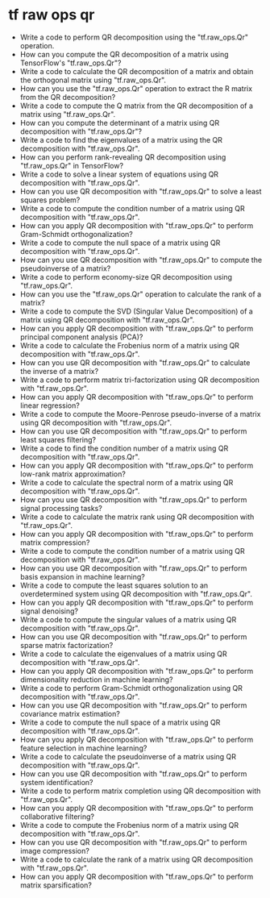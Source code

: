 # tf raw ops qr

- Write a code to perform QR decomposition using the "tf.raw_ops.Qr" operation.
- How can you compute the QR decomposition of a matrix using TensorFlow's "tf.raw_ops.Qr"?
- Write a code to calculate the QR decomposition of a matrix and obtain the orthogonal matrix using "tf.raw_ops.Qr".
- How can you use the "tf.raw_ops.Qr" operation to extract the R matrix from the QR decomposition?
- Write a code to compute the Q matrix from the QR decomposition of a matrix using "tf.raw_ops.Qr".
- How can you compute the determinant of a matrix using QR decomposition with "tf.raw_ops.Qr"?
- Write a code to find the eigenvalues of a matrix using the QR decomposition with "tf.raw_ops.Qr".
- How can you perform rank-revealing QR decomposition using "tf.raw_ops.Qr" in TensorFlow?
- Write a code to solve a linear system of equations using QR decomposition with "tf.raw_ops.Qr".
- How can you use QR decomposition with "tf.raw_ops.Qr" to solve a least squares problem?
- Write a code to compute the condition number of a matrix using QR decomposition with "tf.raw_ops.Qr".
- How can you apply QR decomposition with "tf.raw_ops.Qr" to perform Gram-Schmidt orthogonalization?
- Write a code to compute the null space of a matrix using QR decomposition with "tf.raw_ops.Qr".
- How can you use QR decomposition with "tf.raw_ops.Qr" to compute the pseudoinverse of a matrix?
- Write a code to perform economy-size QR decomposition using "tf.raw_ops.Qr".
- How can you use the "tf.raw_ops.Qr" operation to calculate the rank of a matrix?
- Write a code to compute the SVD (Singular Value Decomposition) of a matrix using QR decomposition with "tf.raw_ops.Qr".
- How can you apply QR decomposition with "tf.raw_ops.Qr" to perform principal component analysis (PCA)?
- Write a code to calculate the Frobenius norm of a matrix using QR decomposition with "tf.raw_ops.Qr".
- How can you use QR decomposition with "tf.raw_ops.Qr" to calculate the inverse of a matrix?
- Write a code to perform matrix tri-factorization using QR decomposition with "tf.raw_ops.Qr".
- How can you apply QR decomposition with "tf.raw_ops.Qr" to perform linear regression?
- Write a code to compute the Moore-Penrose pseudo-inverse of a matrix using QR decomposition with "tf.raw_ops.Qr".
- How can you use QR decomposition with "tf.raw_ops.Qr" to perform least squares filtering?
- Write a code to find the condition number of a matrix using QR decomposition with "tf.raw_ops.Qr".
- How can you apply QR decomposition with "tf.raw_ops.Qr" to perform low-rank matrix approximation?
- Write a code to calculate the spectral norm of a matrix using QR decomposition with "tf.raw_ops.Qr".
- How can you use QR decomposition with "tf.raw_ops.Qr" to perform signal processing tasks?
- Write a code to calculate the matrix rank using QR decomposition with "tf.raw_ops.Qr".
- How can you apply QR decomposition with "tf.raw_ops.Qr" to perform matrix compression?
- Write a code to compute the condition number of a matrix using QR decomposition with "tf.raw_ops.Qr".
- How can you use QR decomposition with "tf.raw_ops.Qr" to perform basis expansion in machine learning?
- Write a code to compute the least squares solution to an overdetermined system using QR decomposition with "tf.raw_ops.Qr".
- How can you apply QR decomposition with "tf.raw_ops.Qr" to perform signal denoising?
- Write a code to compute the singular values of a matrix using QR decomposition with "tf.raw_ops.Qr".
- How can you use QR decomposition with "tf.raw_ops.Qr" to perform sparse matrix factorization?
- Write a code to calculate the eigenvalues of a matrix using QR decomposition with "tf.raw_ops.Qr".
- How can you apply QR decomposition with "tf.raw_ops.Qr" to perform dimensionality reduction in machine learning?
- Write a code to perform Gram-Schmidt orthogonalization using QR decomposition with "tf.raw_ops.Qr".
- How can you use QR decomposition with "tf.raw_ops.Qr" to perform covariance matrix estimation?
- Write a code to compute the null space of a matrix using QR decomposition with "tf.raw_ops.Qr".
- How can you apply QR decomposition with "tf.raw_ops.Qr" to perform feature selection in machine learning?
- Write a code to calculate the pseudoinverse of a matrix using QR decomposition with "tf.raw_ops.Qr".
- How can you use QR decomposition with "tf.raw_ops.Qr" to perform system identification?
- Write a code to perform matrix completion using QR decomposition with "tf.raw_ops.Qr".
- How can you apply QR decomposition with "tf.raw_ops.Qr" to perform collaborative filtering?
- Write a code to compute the Frobenius norm of a matrix using QR decomposition with "tf.raw_ops.Qr".
- How can you use QR decomposition with "tf.raw_ops.Qr" to perform image compression?
- Write a code to calculate the rank of a matrix using QR decomposition with "tf.raw_ops.Qr".
- How can you apply QR decomposition with "tf.raw_ops.Qr" to perform matrix sparsification?